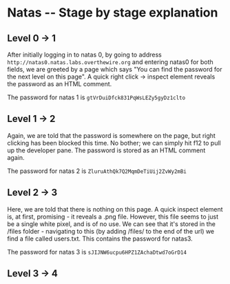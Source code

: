 # Natas -- Stage by stage explanation

## Level 0 -> 1
After initially logging in to natas 0, by going to address `http://natas0.natas.labs.overthewire.org` and entering natas0 for both fields, we are greeted by a page which says "You can find the password for the next level on this page". 
A quick right click -> inspect element reveals the password as an HTML comment.

The password for natas 1 is ` gtVrDuiDfck831PqWsLEZy5gyDz1clto `

## Level 1 -> 2
Again, we are told that the password is somewhere on the page, but right clicking has been blocked this time. No bother; we can simply hit f12 to pull up the developer pane. 
The password is stored as an HTML comment again.

The password for natas 2 is ` ZluruAthQk7Q2MqmDeTiUij2ZvWy2mBi `

## Level 2 -> 3
Here, we are told that there is nothing on this page. A quick inspect element is, at first, promising - it reveals a .png file.
However, this file seems to just be a single white pixel, and is of no use. We can see that it's stored in the /files folder - navigating to this (by adding /files/ to the end of the url) we find a file called users.txt.
This contains the password for natas3.

The password for natas 3 is ` sJIJNW6ucpu6HPZ1ZAchaDtwd7oGrD14 `

## Level 3 -> 4

